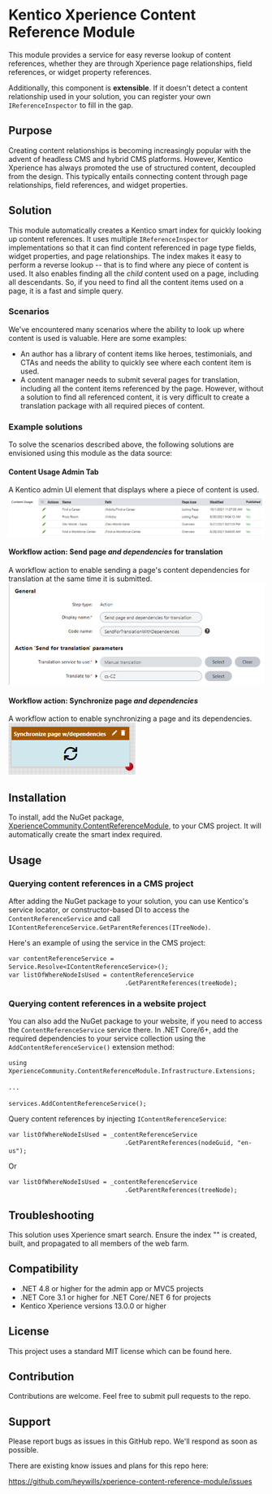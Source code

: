 # Kentico Xperience Content Reference Module
This module provides a service for easy reverse lookup of content references, whether they are through Xperience page relationships, field references, or widget property references.

Additionally, this component is **extensible**. If it doesn't detect a content relationship used in your solution, you can register your own `IReferenceInspector` to fill in the gap.

## Purpose
Creating content relationships is becoming increasingly popular with the advent of headless CMS and hybrid CMS platforms. However, Kentico Xperience has always promoted the use of structured content, decoupled from the design. This typically entails connecting content through page relationships, field references, and widget properties.

## Solution
This module automatically creates a Kentico smart index for quickly looking up content references. It uses multiple `IReferenceInspector` implementations so that it can find content referenced in page type fields, widget properties, and page relationships. The index makes it easy to perform a reverse lookup -- that is to find where any piece of content is used. It also enables finding all the _child_ content used on a page, including all descendants. So, if you need to find all the content items used on a page, it is a fast and simple query.

### Scenarios
We've encountered many scenarios where the ability to look up where content is used is valuable. Here are some examples:

* An author has a library of content items like heroes, testimonials, and CTAs and needs the ability to quickly see where each content item is used.
* A content manager needs to submit several pages for translation, including all the content items referenced by the page. However, without a solution to find all referenced content, it is very difficult to create a translation package with all required pieces of content.

### Example solutions
To solve the scenarios described above, the following solutions are envisioned using this module as the data source:
#### Content Usage Admin Tab
A Kentico admin UI element that displays where a piece of content is used.
![Content usage example](/images/content-usage-example.png)

#### Workflow action: Send page _and dependencies_ for translation
A workflow action to enable sending a page's content dependencies for translation at the same time it is submitted.
![Send for translation example](/images/send-for-translation-example.png)

#### Workflow action: Synchronize page _and dependencies_
A workflow action to enable synchronizing a page and its dependencies.
![Synchronize page example](/images/synchronize-dependencies-example.png)

## Installation
To install, add the NuGet package, [XperienceCommunity.ContentReferenceModule](https://www.nuget.org/packages/XperienceCommunity.ContentReferenceModule), to your CMS project. It will automatically create the smart index required.

## Usage
### Querying content references in a CMS project
After adding the NuGet package to your solution, you can use Kentico's service locator, or constructor-based DI to access the `ContentReferenceService` and call `IContentReferenceService.GetParentReferences(ITreeNode)`.

Here's an example of using the service in the CMS project:
```
var contentReferenceService = Service.Resolve<IContentReferenceService>();
var listOfWhereNodeIsUsed = contentReferenceService
                                .GetParentReferences(treeNode);
```
### Querying content references in a website project
You can also add the NuGet package to your website, if you need to access the `ContentReferenceService` service there. In .NET Core/6+, add the required dependencies to your service collection using the `AddContentReferenceService()` extension method:

```
using XperienceCommunity.ContentReferenceModule.Infrastructure.Extensions;

...

services.AddContentReferenceService();
```

Query content references by injecting `IContentReferenceService`:
```
var listOfWhereNodeIsUsed = _contentReferenceService
                                .GetParentReferences(nodeGuid, "en-us");
```
Or

```
var listOfWhereNodeIsUsed = _contentReferenceService
                                .GetParentReferences(treeNode);

```

## Troubleshooting
This solution uses Xperience smart search. Ensure the index "" is created, built, and propagated to all members of the web farm.
## Compatibility
* .NET 4.8 or higher for the admin app or MVC5 projects
* .NET Core 3.1 or higher for .NET Core/.NET 6 for projects
* Kentico Xperience versions 13.0.0 or higher

## License
This project uses a standard MIT license which can be found here.

## Contribution
Contributions are welcome. Feel free to submit pull requests to the repo.

## Support
Please report bugs as issues in this GitHub repo. We'll respond as soon as possible.

There are existing know issues and plans for this repo here:

https://github.com/heywills/xperience-content-reference-module/issues


